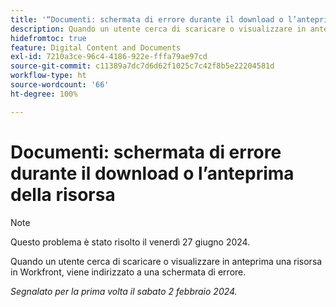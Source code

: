 ```yaml
---
title: '“Documenti: schermata di errore durante il download o l’anteprima della risorsa”'
description: Quando un utente cerca di scaricare o visualizzare in anteprima una risorsa in Workfront, viene indirizzato a una schermata di errore.
hidefromtoc: true
feature: Digital Content and Documents
exl-id: 7210a3ce-96c4-4186-922e-fffa79ae97cd
source-git-commit: c11389a7dc7d6d62f1025c7c42f8b5e22204581d
workflow-type: ht
source-wordcount: '66'
ht-degree: 100%

---
```


# Documenti: schermata di errore durante il download o l’anteprima della risorsa

>[!NOTE]
>
>Questo problema è stato risolto il venerdì 27 giugno 2024.

Quando un utente cerca di scaricare o visualizzare in anteprima una risorsa in Workfront, viene indirizzato a una schermata di errore.

_Segnalato per la prima volta il sabato 2 febbraio 2024._
